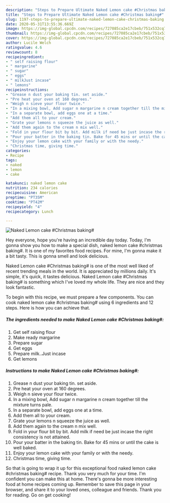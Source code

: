 ```yaml
---
description: "Steps to Prepare Ultimate Naked Lemon cake #Christmas baking#"
title: "Steps to Prepare Ultimate Naked Lemon cake #Christmas baking#"
slug: 1197-steps-to-prepare-ultimate-naked-lemon-cake-christmas-baking
date: 2020-05-31T13:55:36.669Z
image: https://img-global.cpcdn.com/recipes/727085ca2e17cbeb/751x532cq70/naked-lemon-cake-christmas-baking-recipe-main-photo.jpg
thumbnail: https://img-global.cpcdn.com/recipes/727085ca2e17cbeb/751x532cq70/naked-lemon-cake-christmas-baking-recipe-main-photo.jpg
cover: https://img-global.cpcdn.com/recipes/727085ca2e17cbeb/751x532cq70/naked-lemon-cake-christmas-baking-recipe-main-photo.jpg
author: Lucile Welch
ratingvalue: 4.6
reviewcount: 8
recipeingredient:
- " self raising flour"
- " margarine"
- " sugar"
- " eggs"
- " milkJust incase"
- " lemons"
recipeinstructions:
- "Grease n dust your baking tin. set aside."
- "Pre heat your oven at 160 degrees."
- "Weigh n sieve your flour twice."
- "In a mixing bowl, Add sugar n margarine n cream together till the mixture turns pale."
- "In a separate bowl, add eggs one at a time."
- "Add them all to your cream."
- "Grate your lemons n squeeze the juice as well."
- "Add them again to the cream n mix well."
- "Fold in your flour bit by bit. Add milk if need be just incase the right consistency is not attained."
- "Pour your batter in the baking tin. Bake for 45 mins or until the cake is well baked."
- "Enjoy your lemon cake with your family or with the needy."
- "Christmas time, giving time."
categories:
- Recipe
tags:
- naked
- lemon
- cake

katakunci: naked lemon cake 
nutrition: 234 calories
recipecuisine: American
preptime: "PT35M"
cooktime: "PT42M"
recipeyield: "4"
recipecategory: Lunch

---
```



![Naked Lemon cake #Christmas baking#](https://img-global.cpcdn.com/recipes/727085ca2e17cbeb/751x532cq70/naked-lemon-cake-christmas-baking-recipe-main-photo.jpg)

Hey everyone, hope you're having an incredible day today. Today, I'm gonna show you how to make a special dish, naked lemon cake #christmas baking#. It is one of my favorites food recipes. For mine, I'm gonna make it a bit tasty. This is gonna smell and look delicious.



Naked Lemon cake #Christmas baking# is one of the most well liked of recent trending meals in the world. It is appreciated by millions daily. It's simple, it's quick, it tastes delicious. Naked Lemon cake #Christmas baking# is something which I've loved my whole life. They are nice and they look fantastic.


To begin with this recipe, we must prepare a few components. You can cook naked lemon cake #christmas baking# using 6 ingredients and 12 steps. Here is how you can achieve that.

<!--inarticleads1-->

##### The ingredients needed to make Naked Lemon cake #Christmas baking#:

1. Get  self raising flour
1. Make ready  margarine
1. Prepare  sugar
1. Get  eggs
1. Prepare  milk..Just incase
1. Get  lemons




<!--inarticleads2-->

##### Instructions to make Naked Lemon cake #Christmas baking#:

1. Grease n dust your baking tin. set aside.
1. Pre heat your oven at 160 degrees.
1. Weigh n sieve your flour twice.
1. In a mixing bowl, Add sugar n margarine n cream together till the mixture turns pale.
1. In a separate bowl, add eggs one at a time.
1. Add them all to your cream.
1. Grate your lemons n squeeze the juice as well.
1. Add them again to the cream n mix well.
1. Fold in your flour bit by bit. Add milk if need be just incase the right consistency is not attained.
1. Pour your batter in the baking tin. Bake for 45 mins or until the cake is well baked.
1. Enjoy your lemon cake with your family or with the needy.
1. Christmas time, giving time.




So that is going to wrap it up for this exceptional food naked lemon cake #christmas baking# recipe. Thank you very much for your time. I'm confident you can make this at home. There's gonna be more interesting food at home recipes coming up. Remember to save this page in your browser, and share it to your loved ones, colleague and friends. Thank you for reading. Go on get cooking!
